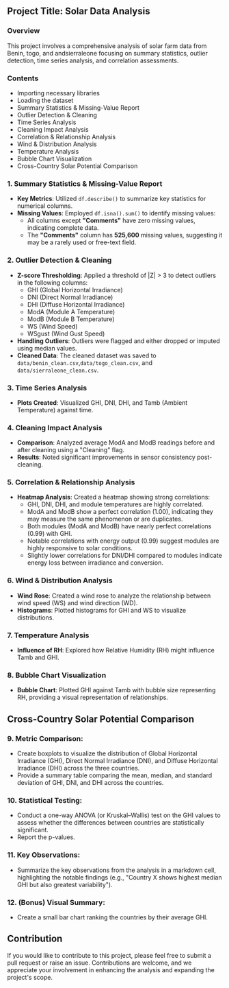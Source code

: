 ## Project Title: Solar Data Analysis

### Overview
This project involves a comprehensive analysis of solar farm data from Benin, togo, and andsierraleone focusing on summary statistics, outlier detection, time series analysis, and correlation assessments. 
### Contents
- Importing necessary libraries 
- Loading the dataset
- Summary Statistics & Missing-Value Report
- Outlier Detection & Cleaning
- Time Series Analysis
- Cleaning Impact Analysis
- Correlation & Relationship Analysis
- Wind & Distribution Analysis
- Temperature Analysis
- Bubble Chart Visualization
- Cross-Country Solar Potential Comparison

### 1. Summary Statistics & Missing-Value Report
- **Key Metrics**: Utilized `df.describe()` to summarize key statistics for numerical columns.
- **Missing Values**: Employed `df.isna().sum()` to identify missing values:
  - All columns except **"Comments"** have zero missing values, indicating complete data.
  - The **"Comments"** column has **525,600** missing values, suggesting it may be a rarely used or free-text field.

### 2. Outlier Detection & Cleaning
- **Z-score Thresholding**: Applied a threshold of |Z| > 3 to detect outliers in the following columns:
  - GHI (Global Horizontal Irradiance)
  - DNI (Direct Normal Irradiance)
  - DHI (Diffuse Horizontal Irradiance)
  - ModA (Module A Temperature)
  - ModB (Module B Temperature)
  - WS (Wind Speed)
  - WSgust (Wind Gust Speed)
- **Handling Outliers**: Outliers were flagged and either dropped or imputed using median values.
- **Cleaned Data**: The cleaned dataset was saved to `data/benin_clean.csv`,`data/togo_clean.csv`, and `data/sierraleone_clean.csv`.

### 3. Time Series Analysis
- **Plots Created**: Visualized GHI, DNI, DHI, and Tamb (Ambient Temperature) against time.

### 4. Cleaning Impact Analysis
- **Comparison**: Analyzed average ModA and ModB readings before and after cleaning using a "Cleaning" flag.
- **Results**: Noted significant improvements in sensor consistency post-cleaning.

### 5. Correlation & Relationship Analysis
- **Heatmap Analysis**: Created a heatmap showing strong correlations:
  - GHI, DNI, DHI, and module temperatures are highly correlated.
  - ModA and ModB show a perfect correlation (1.00), indicating they may measure the same phenomenon or are duplicates.
  - Both modules (ModA and ModB) have nearly perfect correlations (0.99) with GHI.
  - Notable correlations with energy output (0.99) suggest modules are highly responsive to solar conditions.
  - Slightly lower correlations for DNI/DHI compared to modules indicate energy loss between irradiance and conversion.

### 6. Wind & Distribution Analysis
- **Wind Rose**: Created a wind rose to analyze the relationship between wind speed (WS) and wind direction (WD).
- **Histograms**: Plotted histograms for GHI and WS to visualize distributions.

### 7. Temperature Analysis
- **Influence of RH**: Explored how Relative Humidity (RH) might influence Tamb and GHI.

### 8. Bubble Chart Visualization
- **Bubble Chart**: Plotted GHI against Tamb with bubble size representing RH, providing a visual representation of relationships.

## Cross-Country Solar Potential Comparison

### 9. **Metric Comparison**:
   - Create boxplots to visualize the distribution of Global Horizontal Irradiance (GHI), Direct Normal Irradiance (DNI), and Diffuse Horizontal Irradiance (DHI) across the three countries.
   - Provide a summary table comparing the mean, median, and standard deviation of GHI, DNI, and DHI across the countries.
### 10. **Statistical Testing**:
   - Conduct a one-way ANOVA (or Kruskal–Wallis) test on the GHI values to assess whether the differences between countries are statistically significant.
   - Report the p-values.
### 11. **Key Observations**:
   - Summarize the key observations from the analysis in a markdown cell, highlighting the notable findings (e.g., "Country X shows highest median GHI but also greatest variability").
### 12. **(Bonus) Visual Summary**:
   - Create a small bar chart ranking the countries by their average GHI.
## Contribution
If you would like to contribute to this project, please feel free to submit a pull request or raise an issue. Contributions are welcome, and we appreciate your involvement in enhancing the analysis and expanding the project's scope.